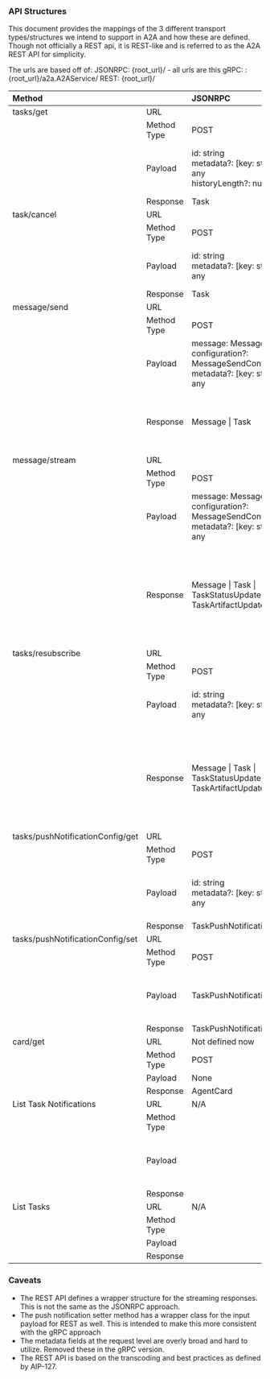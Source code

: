 ### API Structures

This document provides the mappings of the 3 different transport types/structures we intend to support in A2A and how these are defined. Though not officially a REST api, it is REST-like and is referred to as the A2A REST API for simplicity.

The urls are based off of:
JSONRPC: {root\_url}/ \- all urls are this
gRPC: :{root\_url}/a2a.A2AService/
REST: {root\_url}/

| Method |  | JSONRPC | gRPC | REST |
| :---- | :---- | :---- | :---- | :---- |
| tasks/get | URL |  | GetTask | /v1/tasks/{id} |
|  | Method Type | POST | POST | GET |
|  | Payload | id: string<br> metadata?: \[key: string\]: any<br> historyLength?: number | message GetTaskRequest {<br>   // name=tasks/{id}<br>   string name;<br>   int32 history\_length;<br> } |  name: string<br> historyLength?: number |
|  | Response | Task | Task | Task |
| task/cancel | URL |  | CancelTask | /v1/tasks/{id}:cancel |
|  | Method Type | POST | POST | POST |
|  | Payload | id: string<br> metadata?: \[key: string\]: any | message CancelTaskRequest{<br>   // name=tasks/{id}<br>   string name;<br> } | name: string  |
|  | Response | Task | Task | Task |
| message/send | URL |  | SendMessage | /v1/message:send |
|  | Method Type | POST | POST | POST |
|  | Payload | message: Message<br> configuration?: MessageSendConfiguration<br> metadata?: \[key: string\]: any | message SendMessageRequest {<br>   Message msg;<br>   SendMessageConfiguration configuration;<br> } | message: Message<br>configuration?: SendMessageConfiguration<br> metadata?: \[key: string\]: any |
|  | Response | Message \| Task | message SendMessageResponse {<br>   oneof payload {<br>     Task task;<br>     Message msg;<br>   }<br> } | {<br>   message?: Message<br>   task?: Task<br> } |
| message/stream | URL |  | SendStreamingMessage | /v1/message:stream |
|  | Method Type | POST | POST | POST |
|  | Payload | message: Message<br> configuration?: MessageSendConfiguration<br> metadata?: \[key: string\]: any | message SendMessageRequest {<br>   Message msg;<br>   SendMessageConfiguration configuration;<br> } | message: Message<br> configuration?: MessageSendConfiguration<br> metadata?: \[key: string\]: any |
|  | Response | Message \| Task \| TaskStatusUpdateEvent \| TaskArtifactUpdateEvent | message StreamResponse {<br>   oneof payload {<br>     Task task;<br>     Message msg;<br>     TaskStatusUpdateEvent status\_update;<br>     TaskArtifactUpdateEvent artifact\_update;<br>   }<br> } | {<br>   message?: Message<br>   task?: Task<br>   statusUpdate?: TaskStatusUpdateEvent<br>   artifactUpdate?: TaskArtifactUpdateEvent<br> } |
| tasks/resubscribe | URL |  | TaskSubscription | /v1/tasks/{id}:resubscribe |
|  | Method Type | POST | POST | POST |
|  | Payload | id: string<br> metadata?: \[key: string\]: any | message TaskSubscriptionRequest{<br>   // name=tasks/{id}<br>   string name;<br> } | name: string  |
|  | Response | Message \| Task \| TaskStatusUpdateEvent \| TaskArtifactUpdateEvent | message StreamResponse {<br>   oneof payload {<br>     Task task;<br>     Message msg;<br>     TaskStatusUpdateEvent status\_update;<br>     TaskArtifactUpdateEvent artifact\_update;<br>   }<br> } | {<br>   message?: Message<br>   task?: Task<br>   statusUpdate?: TaskStatusUpdateEvent<br>   artifactUpdate?: TaskArtifactUpdateEvent<br> } |
| tasks/pushNotificationConfig/get | URL |  | GetTaskPushNotification | /v1/tasks/\*/pushNotificationConfigs/\* |
|  | Method Type | POST | POST | GET |
|  | Payload | id: string<br> metadata?: \[key: string\]: any | message TaskSubscriptionRequest {<br>   // name=tasks/{id}/pushNotification/{id}<br>   string name;<br> } | name: string  |
|  | Response | TaskPushNotificationConfig | TaskPushNotificationConfig | TaskPushNotificationConfig |
| tasks/pushNotificationConfig/set | URL |  | CreateTaskPushNotification | /v1/tasks/{id}/pushNotificationConfigs |
|  | Method Type | POST | POST | POST |
|  | Payload | TaskPushNotificationConfig | message SetTaskPushNotificationRequest {<br>   TaskPushNotificationConfig config \= 1;<br> } | config: TaskPushNotificationConfig |
|  | Response | TaskPushNotificationConfig | TaskPushNotificationConfig | TaskPushNotificationConfig |
| card/get | URL | Not defined now | GetAgentCard | /v1/card |
|  | Method Type | POST | POST | GET |
|  | Payload | None | None | None |
|  | Response | AgentCard | AgentCard | AgentCard |
| List Task Notifications | URL | N/A | ListTaskPushNotification | /v1/tasks/{id}/pushNotificationConfigs |
|  | Method Type |  | GET | GET |
|  | Payload |  | message ListTaskPushNotificationRequest {<br>   // parent=tasks/{id}<br>   string parent \= 1;<br> } | parent: string |
|  | Response |  | repeated TaskPushNotificationConfig | \[TaskPushNotificationConfig\] |
| List Tasks | URL | N/A | ListTask | /v1/tasks |
|  | Method Type |  | GET | GET |
|  | Payload |  | {} | {} |
|  | Response |  | repeated Task | \[Task\] |

### Caveats

* The REST API defines a wrapper structure for the streaming responses. This is not the same as the JSONRPC approach.
* The push notification setter method has a wrapper class for the input payload for REST as well. This is intended to make this more consistent with the gRPC approach
* The metadata fields at the request level are overly broad and hard to utilize. Removed these in the gRPC version.
* The REST API is based on the transcoding and best practices as defined by AIP-127.
